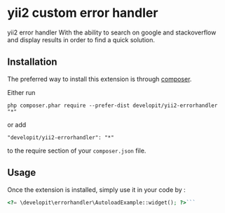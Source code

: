 yii2 custom error handler
=========================
yii2 error handler With the ability to search on google and stackoverflow and display results in order to find a quick solution.

Installation
------------

The preferred way to install this extension is through [composer](http://getcomposer.org/download/).

Either run

```
php composer.phar require --prefer-dist developit/yii2-errorhandler "*"
```

or add

```
"developit/yii2-errorhandler": "*"
```

to the require section of your `composer.json` file.


Usage
-----

Once the extension is installed, simply use it in your code by  :

```php
<?= \developit\errorhandler\AutoloadExample::widget(); ?>```